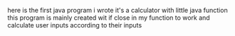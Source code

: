 here is the first java program i wrote 
it's a calculator with little java  function
this program is mainly created wit if close in my function to work and calculate user inputs according to their inputs 